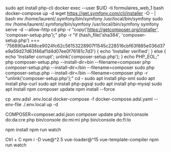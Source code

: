 sudo apt install php-cli
docker exec --user $UID -ti formulaires_web_1 bash
docker-compose up -d
wget https://get.symfony.com/cli/installer -O - | bash
mv /home/laurent/.symfony/bin/symfony /usr/local/bin/symfony
sudo mv /home/laurent/.symfony/bin/symfony /usr/local/bin/symfony
symfony serve -d --allow-http
cd 
php -r "copy('https://getcomposer.org/installer', 'composer-setup.php');"
php -r "if (hash_file('sha384', 'composer-setup.php') === '756890a4488ce9024fc62c56153228907f1545c228516cbf63f885e036d37e9a59d27d63f46af1d4d07ee0f76181c7d3') { echo 'Installer verified'; } else { echo 'Installer corrupt'; unlink('composer-setup.php'); } echo PHP_EOL;"
php composer-setup.php --install-dir=bin --filename=composer
php composer-setup.php --install-dir=/bin --filename=composer
sudo php composer-setup.php --install-dir=/bin --filename=composer
php -r "unlink('composer-setup.php');"
cd -
sudo apt install php-xml
sudo apt install php-curl
sudo apt install php-pgsql
sudo apt install php-mysql
sudo apt install npm
composer update
npm install --force
<!-- php bin/console make:docker:database -->
<!-- docker-compose up -d -->
cp .env.adsl .env.local
docker-compose -f docker-compose.adsl.yaml --env-file ./.env.local up -d

COMPOSER=composer.adsl.json composer update
php bin/console do:da:cre
php bin/console do:mi:mi
php bin/console do:fi:lo
<!-- symfony serve --allow-http -d -->
npm install
npm run watch

Ctrl + C
npm i -D vue@^2.5 vue-loader@^15 vue-template-compiler
npm run watch

